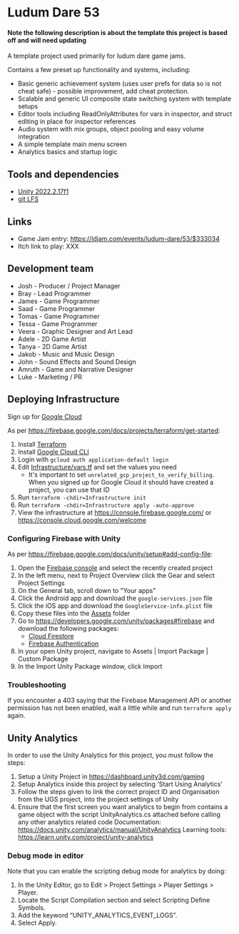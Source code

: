 # Ludum Dare 53
####  Note the following description is about the template this project is based off and will need updating

A template project used primarily for ludum dare game jams.

Contains a few preset up functionality and systems, including:

- Basic generic achievement system (uses user prefs for data so is not cheat safe) - possible improvement, add cheat protection.
- Scalable and generic UI composite state switching system with template setups
- Editor tools including ReadOnlyAttributes for vars in inspector, and struct editing in place for inspector references
- Audio system with mix groups, object pooling and easy volume integration
- A simple template main menu screen
- Analytics basics and startup logic

## Tools and dependencies
- [Unity 2022.2.17f1](https://unity3d.com/unity/whats-new/2022.2.17)
- [git LFS](https://git-lfs.github.com/)

## Links
- Game Jam entry: https://ldjam.com/events/ludum-dare/53/$333034
- Itch link to play: XXX

## Development team
- Josh - Producer / Project Manager
- Bray - Lead Programmer
- James - Game Programmer
- Saad - Game Programmer
- Tomas - Game Programmer
- Tessa - Game Programmer
- Veera - Graphic Designer and Art Lead
- Adele - 2D Game Artist
- Tanya - 2D Game Artist
- Jakob - Music and Music Design
- John - Sound Effects and Sound Design
- Amruth - Game and Narrative Designer
- Luke - Marketing / PR

## Deploying Infrastructure
Sign up for [Google Cloud](https://cloud.google.com/free)

As per https://firebase.google.com/docs/projects/terraform/get-started:
1. Install [Terraform](https://learn.hashicorp.com/tutorials/terraform/install-cli?in=terraform/gcp-get-started)
2. Install [Google Cloud CLI](https://cloud.google.com/sdk/docs/install-sdk)
3. Login with `gcloud auth application-default login`
4. Edit [Infrastructure/vars.tf](./Infrastructure/vars.tf) and set the values you need
    - It's important to set `unrelated_gcp_project_to_verify_billing`. When you signed up for Google Cloud it should have created a project, you can use that ID
5. Run `terraform -chdir=Infrastructure init`
6. Run `terraform -chdir=Infrastructure apply -auto-approve`
7. View the infrastructure at https://console.firebase.google.com/ or https://console.cloud.google.com/welcome

### Configuring Firebase with Unity
As per https://firebase.google.com/docs/unity/setup#add-config-file:
1. Open the [Firebase console](https://console.firebase.google.com/project/) and select the recently created project
2. In the left menu, next to Project Overview click the Gear and select Project Settings
3. On the General tab, scroll down to "Your apps"
4. Click the Android app and download the `google-services.json` file
5. Click the iOS app and download the `GoogleService-info.plist` file
6. Copy these files into the [Assets](./Assets/) folder
7. Go to https://developers.google.com/unity/packages#firebase and download the following packages:
    - [Cloud Firestore](https://developers.google.com/unity/packages#cloud_firestore)
    - [Firebase Authentication](https://developers.google.com/unity/packages#firebase_authentication)
8. In your open Unity project, navigate to Assets | Import Package | Custom Package
9. In the Import Unity Package window, click Import

### Troubleshooting
If you encounter a 403 saying that the Firebase Management API or another permission has not been enabled, wait a little while and run `terraform apply` again.

## Unity Analytics
In order to use the Unity Analytics for this project, you must follow the steps:
1. Setup a Unity Project in https://dashboard.unity3d.com/gaming
2. Setup Analytics inside this project by selecting 'Start Using Analytics'
3. Follow the steps given to link the correct project ID and Organisation from the UGS project, into the project settings of Unity
4. Ensure that the first screen you want analytics to begin from contains a game object with the script UnityAnalytics.cs attached before calling any other analytics related code
Documentation: https://docs.unity.com/analytics/manual/UnityAnalytics
Learning tools: https://learn.unity.com/project/unity-analytics

### Debug mode in editor
Note that you can enable the scripting debug mode for analytics by doing:

1. In the Unity Editor, go to Edit > Project Settings > Player Settings > Player.
2. Locate the Script Compilation section and select Scripting Define Symbols.
3. Add the keyword “UNITY_ANALYTICS_EVENT_LOGS”.
4. Select Apply.
